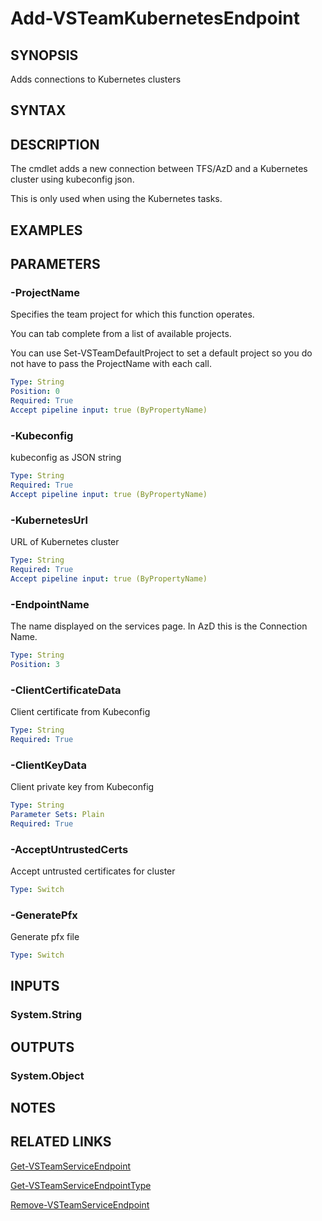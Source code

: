 


# Add-VSTeamKubernetesEndpoint

## SYNOPSIS

Adds connections to Kubernetes clusters

## SYNTAX

## DESCRIPTION

The cmdlet adds a new connection between TFS/AzD and a Kubernetes cluster using kubeconfig json.

This is only used when using the Kubernetes tasks.

## EXAMPLES

## PARAMETERS

### -ProjectName

Specifies the team project for which this function operates.

You can tab complete from a list of available projects.

You can use Set-VSTeamDefaultProject to set a default project so
you do not have to pass the ProjectName with each call.

```yaml
Type: String
Position: 0
Required: True
Accept pipeline input: true (ByPropertyName)
```

### -Kubeconfig

kubeconfig as JSON string

```yaml
Type: String
Required: True
Accept pipeline input: true (ByPropertyName)
```

### -KubernetesUrl

URL of Kubernetes cluster

```yaml
Type: String
Required: True
Accept pipeline input: true (ByPropertyName)
```

### -EndpointName

The name displayed on the services page.
In AzD this is the Connection Name.

```yaml
Type: String
Position: 3
```

### -ClientCertificateData

Client certificate from Kubeconfig

```yaml
Type: String
Required: True
```

### -ClientKeyData

Client private key from Kubeconfig

```yaml
Type: String
Parameter Sets: Plain
Required: True
```

### -AcceptUntrustedCerts

Accept untrusted certificates for cluster

```yaml
Type: Switch
```

### -GeneratePfx

Generate pfx file

```yaml
Type: Switch
```

## INPUTS

### System.String

## OUTPUTS

### System.Object

## NOTES

## RELATED LINKS

[Get-VSTeamServiceEndpoint](Get-VSTeamServiceEndpoint.md)

[Get-VSTeamServiceEndpointType](Get-VSTeamServiceEndpointType.md)

[Remove-VSTeamServiceEndpoint](Remove-VSTeamServiceEndpoint.md)

